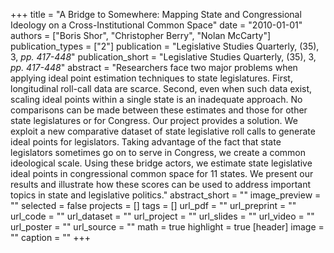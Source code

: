 +++
title = "A Bridge to Somewhere: Mapping State and Congressional Ideology on a Cross-Institutional Common Space"
date = "2010-01-01"
authors = ["Boris Shor", "Christopher Berry", "Nolan McCarty"]
publication_types = ["2"]
publication = "Legislative Studies Quarterly, (35), 3, _pp. 417-448_"
publication_short = "Legislative Studies Quarterly, (35), 3, _pp. 417-448_"
abstract = "Researchers face two major problems when applying ideal point estimation techniques to state legislatures. First, longitudinal roll-call data are scarce. Second, even when such data exist, scaling ideal points within a single state is an inadequate approach. No comparisons can be made between these estimates and those for other state legislatures or for Congress. Our project provides a solution. We exploit a new comparative dataset of state legislative roll calls to generate ideal points for legislators. Taking advantage of the fact that state legislators sometimes go on to serve in Congress, we create a common ideological scale. Using these bridge actors, we estimate state legislative ideal points in congressional common space for 11 states. We present our results and illustrate how these scores can be used to address important topics in state and legislative politics."
abstract_short = ""
image_preview = ""
selected = false
projects = []
tags = []
url_pdf = ""
url_preprint = ""
url_code = ""
url_dataset = ""
url_project = ""
url_slides = ""
url_video = ""
url_poster = ""
url_source = ""
math = true
highlight = true
[header]
image = ""
caption = ""
+++
